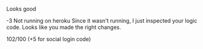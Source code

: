 Looks good

-3 Not running on heroku
Since it wasn't running, I just inspected your logic code. Looks like you made the right changes.

102/100 (+5 for social login code)

